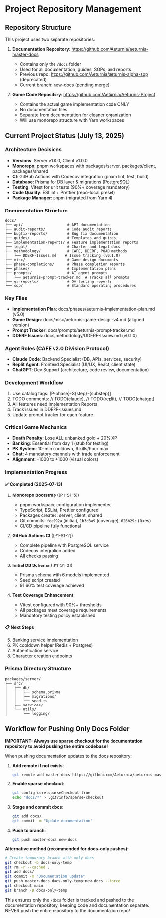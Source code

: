 # Project Repository Management

## Repository Structure

This project uses two separate repositories:

1. **Documentation Repository**:
   https://github.com/Aeturnia/aeturnis-master-docs
   - Contains only the `/docs` folder
   - Used for all documentation, guides, SOPs, and reports
   - Previous repo: https://github.com/Aeturnia/aeturnis-alpha-sop (deprecated)
   - Current branch: new-docs (pending merge)

2. **Game Code Repository**: https://github.com/Aeturnia/Aeturnis-Project
   - Contains the actual game implementation code ONLY
   - No documentation files
   - Separate from documentation for cleaner organization
   - Will use monorepo structure with Yarn workspaces

## Current Project Status (July 13, 2025)

### Architecture Decisions

- **Versions**: Server v1.0.0, Client v1.0.0
- **Monorepo**: pnpm workspaces with packages/server, packages/client,
  packages/shared
- **CI**: GitHub Actions with Codecov integration (pnpm lint, test, build)
- **Database**: Prisma for DB layer & migrations (PostgreSQL)
- **Testing**: Vitest for unit tests (90%+ coverage mandatory)
- **Code Quality**: ESLint + Prettier (repo-local preset)
- **Package Manager**: pnpm (migrated from Yarn 4)

### Documentation Structure

```
docs/
├── api/                    # API documentation
├── audit-reports/          # Code audit reports
├── bugfix-reports/         # Bug fix documentation
├── guides/                 # Templates and guides
├── implementation-reports/ # Feature implementation reports
├── legal/                  # Charter and legal docs
├── methodology/            # CAFE, DDERF, POAD methods
│   └── DDERF-Issues.md    # Issue tracking (v0.1.0)
├── misc/                   # Game design documents
├── phase-completions/      # Phase completion reports
├── phases/                 # Implementation plans
├── prompts/                # AI agent prompts
│   └── aeturnis-prompt-tracker.md  # Tracks all prompts
├── qa-reports/             # QA testing reports
└── sop/                    # Standard operating procedures
```

### Key Files

- **Implementation Plan**: docs/phases/aeturnis-implementation-plan.md (v5.0)
- **Game Design**: docs/misc/aeturnis-game-design-v4.md (aligned version)
- **Prompt Tracker**: docs/prompts/aeturnis-prompt-tracker.md
- **DDERF Issues**: docs/methodology/DDERF-Issues.md (v0.1.0)

### Agent Roles (CAFE v2.0 Division Protocol)

- **Claude Code**: Backend Specialist (DB, APIs, services, security)
- **Replit Agent**: Frontend Specialist (UI/UX, React, client state)
- **ChatGPT**: Dev Support (architecture, code review, documentation)

### Development Workflow

1. Use catalog tags: [P{phase}-S{step}-{substep}]
2. TODO comments: // TODO(claude), // TODO(replit), // TODO(chatgpt)
3. All features need Implementation Reports
4. Track issues in DDERF-Issues.md
5. Update prompt tracker for each feature

### Critical Game Mechanics

- **Death Penalty**: Lose ALL unbanked gold + 20% XP
- **Banking**: Essential from day 1 (stub for testing)
- **PK System**: 10-min cooldown, 6 kills/hour max
- **Chat**: 4 mandatory channels with trade enforcement
- **Alignment**: -1000 to +1000 (visual colors)

### Implementation Progress

#### ✅ Completed (2025-07-13)

1. **Monorepo Bootstrap** ([P1-S1-5])
   - pnpm workspace configuration implemented
   - TypeScript, ESLint, Prettier configured
   - Packages created: server, client, shared
   - Git commits: `fee192a` (initial), `1b3d3a9` (coverage), `626b29c` (fixes)
   - CI/CD pipeline fully functional

2. **GitHub Actions CI** ([P1-S1-2])
   - Complete pipeline with PostgreSQL service
   - Codecov integration added
   - All checks passing

3. **Initial DB Schema** ([P1-S1-3])
   - Prisma schema with 6 models implemented
   - Seed script created
   - 91.66% test coverage achieved

4. **Test Coverage Enhancement**
   - Vitest configured with 90%+ thresholds
   - All packages meet coverage requirements
   - Mandatory testing policy established

#### 📋 Next Steps

5. Banking service implementation
6. PK cooldown helper (Redis + Postgres)
7. Authentication service
8. Character creation endpoints

### Prisma Directory Structure

```
packages/server/
├── src/
│   ├── db/
│   │   ├── schema.prisma
│   │   ├── migrations/
│   │   └── seed.ts
│   ├── services/
│   └── utils/
│       └── logging/
```

## Workflow for Pushing Only Docs Folder

**IMPORTANT: Always use sparse checkout for the documentation repository to
avoid pushing the entire codebase!**

When pushing documentation updates to the docs repository:

1. **Add remote if not exists**:

   ```bash
   git remote add master-docs https://github.com/Aeturnia/aeturnis-master-docs.git
   ```

2. **Enable sparse checkout**:

   ```bash
   git config core.sparseCheckout true
   echo "docs/*" > .git/info/sparse-checkout
   ```

3. **Stage and commit docs**:

   ```bash
   git add docs/
   git commit -m "Update documentation"
   ```

4. **Push to branch**:
   ```bash
   git push master-docs new-docs
   ```

**Alternative method (recommended for docs-only pushes):**

```bash
# Create temporary branch with only docs
git checkout -b docs-only-temp
git rm -r --cached .
git add docs/
git commit -m "Documentation update"
git push master-docs docs-only-temp:new-docs --force
git checkout main
git branch -D docs-only-temp
```

This ensures only the `/docs` folder is tracked and pushed to the documentation
repository, keeping code and documentation separate. NEVER push the entire
repository to the documentation repo!
